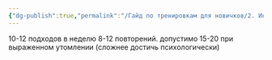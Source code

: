 ```yaml
---
{"dg-publish":true,"permalink":"/Гайд по тренировкам для новичков/2. Инструменты/1. Силовая тренировка/"}
---
```



10-12 подходов в неделю
8-12 повторений. допустимо 15-20 при выраженном утомлении (сложнее достичь психологически)